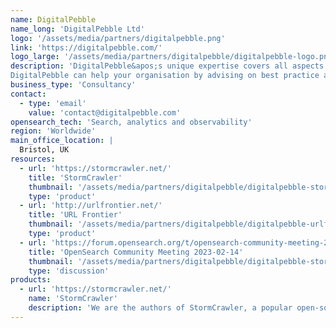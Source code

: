 ```yaml
---
name: DigitalPebble
name_long: 'DigitalPebble Ltd'
logo: '/assets/media/partners/digitalpebble.png'
link: 'https://digitalpebble.com/'
logo_large: '/assets/media/partners/digitalpebble/digitalpebble-logo.png'
description: 'DigitalPebble&apos;s unique expertise covers all aspects of a document&apos;s life cycle, from web-wide crawling and collection, content analysis, filtering and categorization to indexing.
DigitalPebble can help your organisation by advising on best practice and identifying suitable resources, designing scalable solutions as well as implementing them.'
business_type: 'Consultancy'
contact: 
  - type: 'email'
    value: 'contact@digitalpebble.com'
opensearch_tech: 'Search, analytics and observability'
region: 'Worldwide'
main_office_location: |
  Bristol, UK
resources:
  - url: 'https://stormcrawler.net/'
    title: 'StormCrawler'
    thumbnail: '/assets/media/partners/digitalpebble/digitalpebble-stormcrawler.png'
    type: 'product'
  - url: 'http://urlfrontier.net/'
    title: 'URL Frontier'
    thumbnail: '/assets/media/partners/digitalpebble/digitalpebble-urlfrontier.svg'
    type: 'product'
  - url: 'https://forum.opensearch.org/t/opensearch-community-meeting-2023-0214/11894'
    title: 'OpenSearch Community Meeting 2023-02-14'
    thumbnail: '/assets/media/partners/digitalpebble/digitalpebble-stormcrawler.png'
    type: 'discussion'
products:
  - url: 'https://stormcrawler.net/'
    name: 'StormCrawler'
    description: 'We are the authors of StormCrawler, a popular open-source web crawler which can use OpenSearch as a back-end. We also provide consulting services on search related technologies, including OpenSearch.'
---
```

